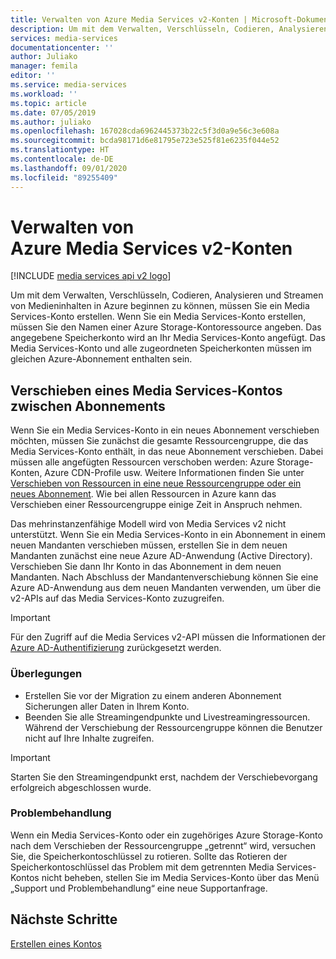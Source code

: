 ```yaml
---
title: Verwalten von Azure Media Services v2-Konten | Microsoft-Dokumentation
description: Um mit dem Verwalten, Verschlüsseln, Codieren, Analysieren und Streamen von Medieninhalten in Azure beginnen zu können, müssen Sie ein Media Services-Konto erstellen. In diesem Artikel erfahren Sie, wie Sie Azure Media Services v2-Konten verwalten.
services: media-services
documentationcenter: ''
author: Juliako
manager: femila
editor: ''
ms.service: media-services
ms.workload: ''
ms.topic: article
ms.date: 07/05/2019
ms.author: juliako
ms.openlocfilehash: 167028cda6962445373b22c5f3d0a9e56c3e608a
ms.sourcegitcommit: bcda98171d6e81795e723e525f81e6235f044e52
ms.translationtype: HT
ms.contentlocale: de-DE
ms.lasthandoff: 09/01/2020
ms.locfileid: "89255409"
---
```

# <a name="manage-azure-media-services-v2-accounts"></a>Verwalten von Azure Media Services v2-Konten

[!INCLUDE [media services api v2 logo](./includes/v2-hr.md)]

Um mit dem Verwalten, Verschlüsseln, Codieren, Analysieren und Streamen von Medieninhalten in Azure beginnen zu können, müssen Sie ein Media Services-Konto erstellen. Wenn Sie ein Media Services-Konto erstellen, müssen Sie den Namen einer Azure Storage-Kontoressource angeben. Das angegebene Speicherkonto wird an Ihr Media Services-Konto angefügt. Das Media Services-Konto und alle zugeordneten Speicherkonten müssen im gleichen Azure-Abonnement enthalten sein.  

## <a name="moving-a-media-services-account-between-subscriptions"></a>Verschieben eines Media Services-Kontos zwischen Abonnements

Wenn Sie ein Media Services-Konto in ein neues Abonnement verschieben möchten, müssen Sie zunächst die gesamte Ressourcengruppe, die das Media Services-Konto enthält, in das neue Abonnement verschieben. Dabei müssen alle angefügten Ressourcen verschoben werden: Azure Storage-Konten, Azure CDN-Profile usw. Weitere Informationen finden Sie unter [Verschieben von Ressourcen in eine neue Ressourcengruppe oder ein neues Abonnement](../../azure-resource-manager/management/move-resource-group-and-subscription.md). Wie bei allen Ressourcen in Azure kann das Verschieben einer Ressourcengruppe einige Zeit in Anspruch nehmen.

Das mehrinstanzenfähige Modell wird von Media Services v2 nicht unterstützt. Wenn Sie ein Media Services-Konto in ein Abonnement in einem neuen Mandanten verschieben müssen, erstellen Sie in dem neuen Mandanten zunächst eine neue Azure AD-Anwendung (Active Directory). Verschieben Sie dann Ihr Konto in das Abonnement in dem neuen Mandanten. Nach Abschluss der Mandantenverschiebung können Sie eine Azure AD-Anwendung aus dem neuen Mandanten verwenden, um über die v2-APIs auf das Media Services-Konto zuzugreifen.

> [!IMPORTANT]
> Für den Zugriff auf die Media Services v2-API müssen die Informationen der [Azure AD-Authentifizierung](media-services-portal-get-started-with-aad.md) zurückgesetzt werden.
  
### <a name="considerations"></a>Überlegungen

* Erstellen Sie vor der Migration zu einem anderen Abonnement Sicherungen aller Daten in Ihrem Konto.
* Beenden Sie alle Streamingendpunkte und Livestreamingressourcen. Während der Verschiebung der Ressourcengruppe können die Benutzer nicht auf Ihre Inhalte zugreifen.

> [!IMPORTANT]
> Starten Sie den Streamingendpunkt erst, nachdem der Verschiebevorgang erfolgreich abgeschlossen wurde.

### <a name="troubleshoot"></a>Problembehandlung

Wenn ein Media Services-Konto oder ein zugehöriges Azure Storage-Konto nach dem Verschieben der Ressourcengruppe „getrennt“ wird, versuchen Sie, die Speicherkontoschlüssel zu rotieren. Sollte das Rotieren der Speicherkontoschlüssel das Problem mit dem getrennten Media Services-Kontos nicht beheben, stellen Sie im Media Services-Konto über das Menü „Support und Problembehandlung“ eine neue Supportanfrage.  

## <a name="next-steps"></a>Nächste Schritte

[Erstellen eines Kontos](media-services-portal-create-account.md)
